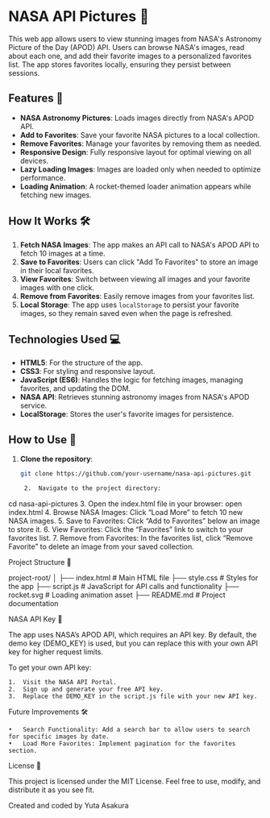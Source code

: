 # NASA API Pictures 🌌

This web app allows users to view stunning images from NASA's Astronomy Picture of the Day (APOD) API. Users can browse NASA's images, read about each one, and add their favorite images to a personalized favorites list. The app stores favorites locally, ensuring they persist between sessions.

## Features 🚀

- **NASA Astronomy Pictures**: Loads images directly from NASA's APOD API.
- **Add to Favorites**: Save your favorite NASA pictures to a local collection.
- **Remove Favorites**: Manage your favorites by removing them as needed.
- **Responsive Design**: Fully responsive layout for optimal viewing on all devices.
- **Lazy Loading Images**: Images are loaded only when needed to optimize performance.
- **Loading Animation**: A rocket-themed loader animation appears while fetching new images.

## How It Works 🛠️

1. **Fetch NASA Images**: The app makes an API call to NASA's APOD API to fetch 10 images at a time.
2. **Save to Favorites**: Users can click "Add To Favorites" to store an image in their local favorites.
3. **View Favorites**: Switch between viewing all images and your favorite images with one click.
4. **Remove from Favorites**: Easily remove images from your favorites list.
5. **Local Storage**: The app uses `localStorage` to persist your favorite images, so they remain saved even when the page is refreshed.

## Technologies Used 💻

- **HTML5**: For the structure of the app.
- **CSS3**: For styling and responsive layout.
- **JavaScript (ES6)**: Handles the logic for fetching images, managing favorites, and updating the DOM.
- **NASA API**: Retrieves stunning astronomy images from NASA's APOD service.
- **LocalStorage**: Stores the user's favorite images for persistence.

## How to Use 🔧

1. **Clone the repository**:
   ```bash
   git clone https://github.com/your-username/nasa-api-pictures.git

	2.	Navigate to the project directory:
  cd nasa-api-pictures
	3.	Open the index.html file in your browser:
  open index.html
	4.	Browse NASA Images: Click “Load More” to fetch 10 new NASA images.
	5.	Save to Favorites: Click “Add to Favorites” below an image to store it.
	6.	View Favorites: Click the “Favorites” link to switch to your favorites list.
	7.	Remove from Favorites: In the favorites list, click “Remove Favorite” to delete an image from your saved collection.

Project Structure 📂

project-root/
│
├── index.html         # Main HTML file
├── style.css          # Styles for the app
├── script.js          # JavaScript for API calls and functionality
├── rocket.svg         # Loading animation asset
├── README.md          # Project documentation

NASA API Key 🔑

The app uses NASA’s APOD API, which requires an API key. By default, the demo key (DEMO_KEY) is used, but you can replace this with your own API key for higher request limits.

To get your own API key:

	1.	Visit the NASA API Portal.
	2.	Sign up and generate your free API key.
	3.	Replace the DEMO_KEY in the script.js file with your new API key.

Future Improvements 🛠️

	•	Search Functionality: Add a search bar to allow users to search for specific images by date.
	•	Load More Favorites: Implement pagination for the favorites section.

License 📄

This project is licensed under the MIT License. Feel free to use, modify, and distribute it as you see fit.

Created and coded by Yuta Asakura
